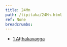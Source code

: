 ```yaml
---
title: 24Mn
path: /tipitaka/24Mn.html
ref: None
breadcrumbs:
---
```


* [1 Aṭṭhakavagga](/tipitaka/24Mn/1)

